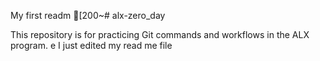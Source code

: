 My first readm
[200~# alx-zero_day

This repository is for practicing Git commands and workflows in the ALX program.
e
I just edited my read me file
